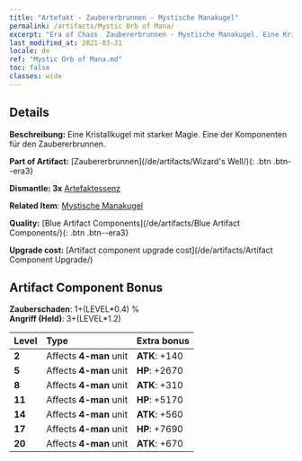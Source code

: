 ```yaml
---
title: "Artefakt - Zaubererbrunnen - Mystische Manakugel"
permalink: /artifacts/Mystic Orb of Mana/
excerpt: "Era of Chaos  Zaubererbrunnen - Mystische Manakugel. Eine Kristallkugel mit starker Magie. Eine der Komponenten für den Zaubererbrunnen."
last_modified_at: 2021-03-31
locale: de
ref: "Mystic Orb of Mana.md"
toc: false
classes: wide
---
```




## Details

 **Beschreibung:** Eine Kristallkugel mit starker Magie. Eine der Komponenten für den Zaubererbrunnen.

 **Part of Artifact:** [Zaubererbrunnen](/de/artifacts/Wizard's Well/){: .btn .btn--era3}

 **Dismantle: 3x** [Artefaktessenz](/de/Items/con_905/)

 **Related Item**: [Mystische Manakugel](/de/Items/art_114/)

 **Quality:** [Blue Artifact Components](/de/artifacts/Blue Artifact Components/){: .btn .btn--era3}

 **Upgrade cost:** [Artifact component upgrade cost](/de/artifacts/Artifact Component Upgrade/)

## Artifact Component Bonus

  **Zauberschaden**: 1+(LEVEL\*0.4) %<br/>**Angriff (Held)**: 3+(LEVEL\*1.2)

  |  Level  | Type |    Extra bonus  | 
  |:--------|:-----|:----------------| 
  | **2** | Affects **4-man** unit | **ATK**: +140 | 
  | **5** | Affects **4-man** unit | **HP**: +2670 | 
  | **8** | Affects **4-man** unit | **ATK**: +310 | 
  | **11** | Affects **4-man** unit | **HP**: +5170 | 
  | **14** | Affects **4-man** unit | **ATK**: +560 | 
  | **17** | Affects **4-man** unit | **HP**: +7690 | 
  | **20** | Affects **4-man** unit | **ATK**: +670 | 
